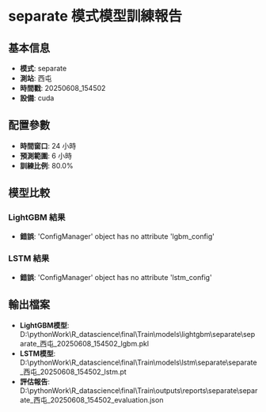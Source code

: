 
# separate 模式模型訓練報告

## 基本信息
- **模式**: separate
- **測站**: 西屯
- **時間戳**: 20250608_154502
- **設備**: cuda

## 配置參數
- **時間窗口**: 24 小時
- **預測範圍**: 6 小時
- **訓練比例**: 80.0%

## 模型比較

### LightGBM 結果

- **錯誤**: 'ConfigManager' object has no attribute 'lgbm_config'

### LSTM 結果

- **錯誤**: 'ConfigManager' object has no attribute 'lstm_config'


## 輸出檔案
- **LightGBM模型**: D:\pythonWork\R_datascience\final\Train\models\lightgbm\separate\separate_西屯_20250608_154502_lgbm.pkl
- **LSTM模型**: D:\pythonWork\R_datascience\final\Train\models\lstm\separate\separate_西屯_20250608_154502_lstm.pt
- **評估報告**: D:\pythonWork\R_datascience\final\Train\outputs\reports\separate\separate_西屯_20250608_154502_evaluation.json
